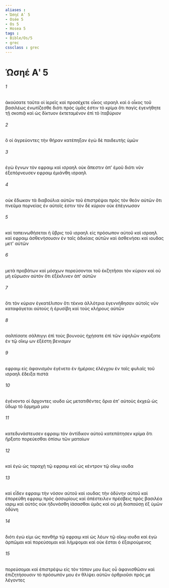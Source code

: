 ```yaml
---
aliases : 
- Ὡσηέ Αʹ 5
- Osée 5
- Os 5
- Hosea 5
tags : 
- Bible/Os/5
- grec
cssclass : grec
---
```


# Ὡσηέ Αʹ 5

###### 1
ἀκούσατε ταῦτα οἱ ἱερεῖς καὶ προσέχετε οἶκος ισραηλ καὶ ὁ οἶκος τοῦ βασιλέως ἐνωτίζεσθε διότι πρὸς ὑμᾶς ἐστιν τὸ κρίμα ὅτι παγὶς ἐγενήθητε τῇ σκοπιᾷ καὶ ὡς δίκτυον ἐκτεταμένον ἐπὶ τὸ ἰταβύριον
###### 2
ὃ οἱ ἀγρεύοντες τὴν θήραν κατέπηξαν ἐγὼ δὲ παιδευτὴς ὑμῶν
###### 3
ἐγὼ ἔγνων τὸν εφραιμ καὶ ισραηλ οὐκ ἄπεστιν ἀπ' ἐμοῦ διότι νῦν ἐξεπόρνευσεν εφραιμ ἐμιάνθη ισραηλ
###### 4
οὐκ ἔδωκαν τὰ διαβούλια αὐτῶν τοῦ ἐπιστρέψαι πρὸς τὸν θεὸν αὐτῶν ὅτι πνεῦμα πορνείας ἐν αὐτοῖς ἐστιν τὸν δὲ κύριον οὐκ ἐπέγνωσαν
###### 5
καὶ ταπεινωθήσεται ἡ ὕβρις τοῦ ισραηλ εἰς πρόσωπον αὐτοῦ καὶ ισραηλ καὶ εφραιμ ἀσθενήσουσιν ἐν ταῖς ἀδικίαις αὐτῶν καὶ ἀσθενήσει καὶ ιουδας μετ' αὐτῶν
###### 6
μετὰ προβάτων καὶ μόσχων πορεύσονται τοῦ ἐκζητῆσαι τὸν κύριον καὶ οὐ μὴ εὕρωσιν αὐτόν ὅτι ἐξέκλινεν ἀπ' αὐτῶν
###### 7
ὅτι τὸν κύριον ἐγκατέλιπον ὅτι τέκνα ἀλλότρια ἐγεννήθησαν αὐτοῖς νῦν καταφάγεται αὐτοὺς ἡ ἐρυσίβη καὶ τοὺς κλήρους αὐτῶν
###### 8
σαλπίσατε σάλπιγγι ἐπὶ τοὺς βουνούς ἠχήσατε ἐπὶ τῶν ὑψηλῶν κηρύξατε ἐν τῷ οἴκῳ ων ἐξέστη βενιαμιν
###### 9
εφραιμ εἰς ἀφανισμὸν ἐγένετο ἐν ἡμέραις ἐλέγχου ἐν ταῖς φυλαῖς τοῦ ισραηλ ἔδειξα πιστά
###### 10
ἐγένοντο οἱ ἄρχοντες ιουδα ὡς μετατιθέντες ὅρια ἐπ' αὐτοὺς ἐκχεῶ ὡς ὕδωρ τὸ ὅρμημά μου
###### 11
κατεδυνάστευσεν εφραιμ τὸν ἀντίδικον αὐτοῦ κατεπάτησεν κρίμα ὅτι ἤρξατο πορεύεσθαι ὀπίσω τῶν ματαίων
###### 12
καὶ ἐγὼ ὡς ταραχὴ τῷ εφραιμ καὶ ὡς κέντρον τῷ οἴκῳ ιουδα
###### 13
καὶ εἶδεν εφραιμ τὴν νόσον αὐτοῦ καὶ ιουδας τὴν ὀδύνην αὐτοῦ καὶ ἐπορεύθη εφραιμ πρὸς ἀσσυρίους καὶ ἀπέστειλεν πρέσβεις πρὸς βασιλέα ιαριμ καὶ αὐτὸς οὐκ ἠδυνάσθη ἰάσασθαι ὑμᾶς καὶ οὐ μὴ διαπαύσῃ ἐξ ὑμῶν ὀδύνη
###### 14
διότι ἐγώ εἰμι ὡς πανθὴρ τῷ εφραιμ καὶ ὡς λέων τῷ οἴκῳ ιουδα καὶ ἐγὼ ἁρπῶμαι καὶ πορεύσομαι καὶ λήμψομαι καὶ οὐκ ἔσται ὁ ἐξαιρούμενος
###### 15
πορεύσομαι καὶ ἐπιστρέψω εἰς τὸν τόπον μου ἕως οὗ ἀφανισθῶσιν καὶ ἐπιζητήσουσιν τὸ πρόσωπόν μου ἐν θλίψει αὐτῶν ὀρθριοῦσι πρός με λέγοντες
